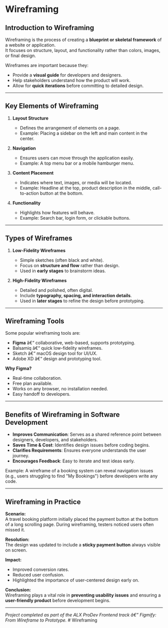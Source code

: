 # Wireframing  

## Introduction to Wireframing  
Wireframing is the process of creating a **blueprint or skeletal framework** of a website or application.  
It focuses on structure, layout, and functionality rather than colors, images, or final design.  

Wireframes are important because they:  
- Provide a **visual guide** for developers and designers.  
- Help stakeholders understand how the product will work.  
- Allow for **quick iterations** before committing to detailed design.  

---

## Key Elements of Wireframing  

1. **Layout Structure**  
   - Defines the arrangement of elements on a page.  
   - Example: Placing a sidebar on the left and main content in the center.  

2. **Navigation**  
   - Ensures users can move through the application easily.  
   - Example: A top menu bar or a mobile hamburger menu.  

3. **Content Placement**  
   - Indicates where text, images, or media will be located.  
   - Example: Headline at the top, product description in the middle, call-to-action button at the bottom.  

4. **Functionality**  
   - Highlights how features will behave.  
   - Example: Search bar, login form, or clickable buttons.  

---

## Types of Wireframes  

1. **Low-Fidelity Wireframes**  
   - Simple sketches (often black and white).  
   - Focus on **structure and flow** rather than design.  
   - Used in **early stages** to brainstorm ideas.  

2. **High-Fidelity Wireframes**  
   - Detailed and polished, often digital.  
   - Include **typography, spacing, and interaction details**.  
   - Used in **later stages** to refine the design before prototyping.  

---

## Wireframing Tools  

Some popular wireframing tools are:  
- **Figma** â€“ collaborative, web-based, supports prototyping.  
- Balsamiq â€“ quick low-fidelity wireframes.  
- Sketch â€“ macOS design tool for UI/UX.  
- Adobe XD â€“ design and prototyping tool.  

**Why Figma?**  
- Real-time collaboration.  
- Free plan available.  
- Works on any browser, no installation needed.  
- Easy handoff to developers.  

---

## Benefits of Wireframing in Software Development  

- **Improves Communication**: Serves as a shared reference point between designers, developers, and stakeholders.  
- **Saves Time & Cost**: Identifies design issues before coding begins.  
- **Clarifies Requirements**: Ensures everyone understands the user journey.  
- **Encourages Feedback**: Easy to iterate and test ideas early.  

Example: A wireframe of a booking system can reveal navigation issues (e.g., users struggling to find "My Bookings") before developers write any code.  

---

## Wireframing in Practice  

**Scenario:**  
A travel booking platform initially placed the payment button at the bottom of a long scrolling page. During wireframing, testers noticed users often missed it.  

**Resolution:**  
The design was updated to include a **sticky payment button** always visible on screen.  

**Impact:**  
- Improved conversion rates.  
- Reduced user confusion.  
- Highlighted the importance of user-centered design early on.  

**Conclusion:**  
Wireframing plays a vital role in **preventing usability issues** and ensuring a **user-friendly product** before development begins.  

---

*Project completed as part of the ALX ProDev Frontend track â€” Figmify: From Wireframe to Prototype.*  # Wireframing  

